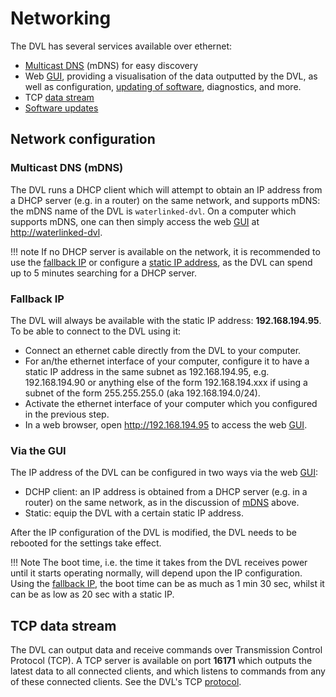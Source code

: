 # Networking

The DVL has several services available over ethernet:

* [Multicast DNS](#multicast-dns-mdns) (mDNS) for easy discovery
* Web [GUI](../gui/dashboard), providing a visualisation of the data outputted by the DVL, as well as configuration, [updating of software](../sw-update), diagnostics, and more.
* TCP [data stream](#tcp-data-stream)
* [Software updates](../sw-update.md)

## Network configuration

### Multicast DNS (mDNS)

The DVL runs a DHCP client which will attempt to obtain an IP address from a DHCP server (e.g. in a router) on the same network, and supports mDNS: the mDNS name of the DVL is `waterlinked-dvl`. On a computer which supports mDNS, one can then simply access the web [GUI](../gui/dashboard) at [http://waterlinked-dvl](http://waterlinked-dvl).

!!! note
    If no DHCP server is available on the network, it is recommended to use the [fallback IP](#fallback-ip) or  configure a [static IP address](#via-the-gui), as the DVL can spend up to 5 minutes searching for a DHCP server.

### Fallback IP

The DVL will always be available with the static IP address: **192.168.194.95**. To be able to connect to the DVL using it:

* Connect an ethernet cable directly from the DVL to your computer.
* For an/the ethernet interface of your computer, configure it to have a static IP address in the same subnet as 192.168.194.95, e.g. 192.168.194.90 or anything else of the form 192.168.194.xxx if using a subnet of the form 255.255.255.0 (aka 192.168.194.0/24).
* Activate the ethernet interface of your computer which you configured in the previous step.
* In a web browser, open http://192.168.194.95 to access the web [GUI](../gui/dashboard).

### Via the GUI

The IP address of the DVL can be configured in two ways via the web [GUI](../gui/dashboard):

* DCHP client: an IP address is obtained from a DHCP server (e.g. in a router) on the same network, as in the discussion of [mDNS](#multicast-dns-mdns) above.
* Static: equip the DVL with a certain static IP address.

After the IP configuration of the DVL is modified, the DVL needs to be rebooted for the settings take effect.

!!! Note
	The boot time, i.e. the time it takes from the DVL receives power until it starts operating normally, will depend upon the IP configuration. Using the [fallback IP](#fallback-ip), the boot time can be as much as 1 min 30 sec, whilst it can be as low as 20 sec with a static IP.

## TCP data stream

The DVL can output data and receive commands over Transmission Control Protocol (TCP). A TCP server is available on port **16171** which outputs the latest data to all connected clients, and which listens to commands from any of these connected clients. See the DVL's TCP [protocol](./dvl-protocol.md#ethernet-protocol-tcp).
